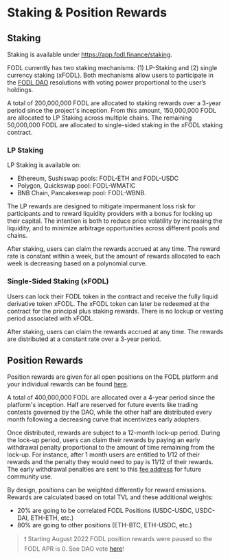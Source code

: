 # Staking & Position Rewards

## Staking

Staking is available under https://app.fodl.finance/staking.

FODL currently has two staking mechanisms: (1) LP-Staking and (2) single currency staking (xFODL). Both mechanisms allow users to participate in the [FODL DAO](https://fodl-1.gitbook.io/fodl-1/getting-started/dao) resolutions with voting power proportional to the user’s holdings.

A total of 200,000,000 FODL are allocated to staking rewards over a 3-year period since the project's inception. From this amount, 150,000,000 FODL are allocated to LP Staking across multiple chains. The remaining 50,000,000 FODL are allocated to single-sided staking in the xFODL staking contract.

### **LP Staking**

LP Staking is available on:

* Ethereum, Sushiswap pools: FODL-ETH and FODL-USDC
* Polygon, Quickswap pool: FODL-WMATIC
* BNB Chain, Pancakeswap pool: FODL-WBNB.

The LP rewards are designed to mitigate impermanent loss risk for participants and to reward liquidity providers with a bonus for locking up their capital. The intention is both to reduce price volatility by increasing the liquidity, and to minimize arbitrage opportunities across different pools and chains.

After staking, users can claim the rewards accrued at any time. The reward rate is constant within a week, but the amount of rewards allocated to each week is decreasing based on a polynomial curve.

### **Single-Sided Staking (xFODL)**

Users can lock their FODL token in the contract and receive the fully liquid derivative token xFODL. The xFODL token can later be redeemed at the contract for the principal plus staking rewards. There is no lockup or vesting period associated with xFODL.

After staking, users can claim the rewards accrued at any time. The rewards are distributed at a constant rate over a 3-year period.

## Position Rewards

Position rewards are given for all open positions on the FODL platform and your individual rewards can be found [here](https://app.fodl.finance/rewards).

A total of 400,000,000 FODL are allocated over a 4-year period since the platform's inception. Half are reserved for future events like trading contests governed by the DAO, while the other half are distributed every month following a decreasing curve that incentivizes early adopters.

Once distributed, rewards are subject to a 12-month lock-up period. During the lock-up period, users can claim their rewards by paying an early withdrawal penalty proportional to the amount of time remaining from the lock-up. For instance, after 1 month users are entitled to 1/12 of their rewards and the penalty they would need to pay is 11/12 of their rewards. The early withdrawal penalties are sent to this [fee address](https://etherscan.io/address/0x9bC4B846317040ee649416924C5C5BA4bd16f10c) for future community use.

By design, positions can be weighted differently for reward emissions. Rewards are calculated based on total TVL and these additional weights:

* 20% are going to be correlated FODL Positions (USDC-USDC, USDC-DAI, ETH-ETH, etc.)
* 80% are going to other positions (ETH-BTC, ETH-USDC, etc.)

> :exclamation: Starting August 2022 FODL position rewards were paused so the FODL APR is 0. See DAO vote [here](https://snapshot.org/#/fodl-dao.eth/proposal/0x74c90282443385935c8527cfd47b65e93d0a7466b1913eec8abed6285717994e)!
